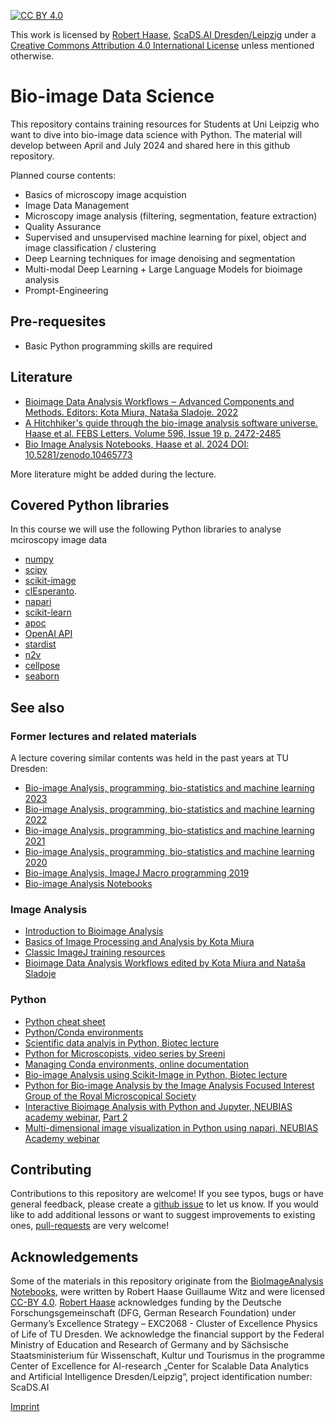 [![CC BY 4.0][cc-by-shield]][cc-by]

This work is licensed by [Robert Haase](https://haesleinhuepf.github.io), [ScaDS.AI Dresden/Leipzig](http://scads.ai/) under a
[Creative Commons Attribution 4.0 International License][cc-by] unless mentioned otherwise.

[cc-by]: http://creativecommons.org/licenses/by/4.0/
[cc-by-image]: https://i.creativecommons.org/l/by/4.0/88x31.png
[cc-by-shield]: https://img.shields.io/badge/License-CC%20BY%204.0-lightgrey.svg

# Bio-image Data Science

This repository contains training resources for Students at Uni Leipzig who want to dive into bio-image data science with Python. 
The material will develop between April and July 2024 and shared here in this github repository.

Planned course contents:
* Basics of microscopy image acquistion
* Image Data Management
* Microscopy image analysis (filtering, segmentation, feature extraction)
* Quality Assurance
* Supervised and unsupervised machine learning for pixel, object and image classification / clustering
* Deep Learning techniques for image denoising and segmentation
* Multi-modal Deep Learning + Large Language Models for bioimage analysis
* Prompt-Engineering 

## Pre-requesites
* Basic Python programming skills are required

## Literature
* [Bioimage Data Analysis Workflows ‒ Advanced Components and Methods. Editors: Kota Miura, Nataša Sladoje. 2022](https://link.springer.com/book/10.1007/978-3-030-76394-7)
* [A Hitchhiker's guide through the bio-image analysis software universe. Haase et al. FEBS Letters. Volume 596, Issue 19 p. 2472-2485](https://febs.onlinelibrary.wiley.com/doi/full/10.1002/1873-3468.14451)
* [Bio Image Analysis Notebooks, Haase et al. 2024 DOI: 10.5281/zenodo.10465773](https://haesleinhuepf.github.io/BioImageAnalysisNotebooks/)

More literature might be added during the lecture.

## Covered Python libraries
In this course we will use the following Python libraries to analyse mciroscopy image data
* [numpy](https://numpy.org)
* [scipy](https://www.scipy.org/)
* [scikit-image](https://scikit-image.org/)
* [clEsperanto](https://github.com/clEsperanto/pyclesperanto_prototype).
* [napari](https://napari.org)
* [scikit-learn](https://scikit-learn.org/)
* [apoc](https://github.com/haesleinhuepf/apoc)
* [OpenAI API](https://openai.com/blog/openai-api)
* [stardist](https://github.com/stardist/stardist)
* [n2v](https://github.com/juglab/n2v)
* [cellpose](https://github.com/MouseLand/cellpose)
* [seaborn](https://seaborn.pydata.org/)

## See also

### Former lectures and related materials

A lecture covering similar contents was held in the past years at TU Dresden:
* [Bio-image Analysis, programming, bio-statistics and machine learning 2023](https://github.com/BiAPoL/Bio-image_Analysis_with_Python/tree/51aabbeb269c9ad1a88fdef1ff9ff9cb69bf93e0)
* [Bio-image Analysis, programming, bio-statistics and machine learning 2022](https://github.com/BiAPoL/Bio-image_Analysis_with_Python/tree/035bb75d90444f14ef21876bf3fdf9e53417f87b)
* [Bio-image Analysis, programming, bio-statistics and machine learning 2021](https://github.com/BiAPoL/Bio-image_Analysis_with_Python/tree/a62070dee408814cee4258758f5187f135774519)
* [Bio-image Analysis, programming, bio-statistics and machine learning 2020](https://git.mpi-cbg.de/rhaase/lecture_applied_bioimage_analysis_2020)
* [Bio-image Analysis, ImageJ Macro programming 2019](https://git.mpi-cbg.de/rhaase/lecture_applied_bioimage_analysis)
* [Bio-image Analysis Notebooks](https://haesleinhuepf.github.io/BioImageAnalysisNotebooks/)

### Image Analysis
* [Introduction to Bioimage Analysis](https://bioimagebook.github.io/)
* [Basics of Image Processing and Analysis by Kota Miura](https://github.com/miura/ij_textbook1/raw/76b51338e1f006c580b6f0f5cfc48fe02fba38d7/CMCIBasicCourse201102Bib.pdf)
* [Classic ImageJ training resources](https://imagej.nih.gov/ij/docs/examples/index.html)
* [Bioimage Data Analysis Workflows edited by Kota Miura and Nataša Sladoje](https://link.springer.com/book/10.1007%2F978-3-030-22386-1)

### Python
* [Python cheat sheet](https://github.com/gto76/python-cheatsheet)
* [Python/Conda environments](https://mpicbg-scicomp.github.io/ipf_howtoguides/guides/Python_Conda_Environments)
* [Scientific data analyis in Python, Biotec lecture](https://youtu.be/MOEPe9TGBK0)
* [Python for Microscopists, video series by Sreeni](https://www.youtube.com/channel/UC34rW-HtPJulxr5wp2Xa04w)
* [Managing Conda environments, online documentation](https://docs.conda.io/projects/conda/en/latest/user-guide/tasks/manage-environments.html)
* [Bio-image Analysis using Scikit-Image in Python, Biotec lecture](https://youtu.be/FnvgepHDqRA)
* [Python for Bio-image Analysis by the Image Analysis Focused Interest Group of the Royal Microscopical Society](https://github.com/IAFIG-RMS/Python-for-Bioimage-Analysis)
* [Interactive Bioimage Analysis with Python and Jupyter, NEUBIAS academy webinar](https://youtu.be/2KF8vBrp3Zw), [Part 2](https://youtu.be/Y3pB3wnOivE)
* [Multi-dimensional image visualization in Python using napari, NEUBIAS Academy webinar](https://youtu.be/VgvDSq5aCDQ)

## Contributing
Contributions to this repository are welcome! If you see typos, bugs or have general feedback, please create a [github issue](https://github.com/ScaDS/BIDS-lecture-2024/issues) to let us know. 
If you would like to add additional lessons or want to suggest improvements to existing ones, [pull-requests](https://github.com/ScaDS/BIDS-lecture-2024/pulls) are very welcome!

## Acknowledgements
Some of the materials in this repository originate from the [BioImageAnalysis Notebooks](https://haesleinhuepf.github.io/BioImageAnalysisNotebooks/intro.html), were written by Robert Haase Guillaume Witz and were licensed [CC-BY 4.0](https://creativecommons.org/licenses/by/4.0/).
[Robert Haase](https://twitter.com/haesleinhuepf/) acknowledges funding by the Deutsche Forschungsgemeinschaft (DFG, German Research Foundation) under Germany’s Excellence Strategy – EXC2068 - Cluster of Excellence Physics of Life of TU Dresden.
We acknowledge the financial support by the Federal Ministry of Education and Research of Germany and by Sächsische Staatsministerium für Wissenschaft, Kultur und Tourismus in the programme Center of Excellence for AI-research „Center for Scalable Data Analytics and Artificial Intelligence Dresden/Leipzig“, project identification number: ScaDS.AI

[Imprint](https://www.uni-leipzig.de/impressum)
